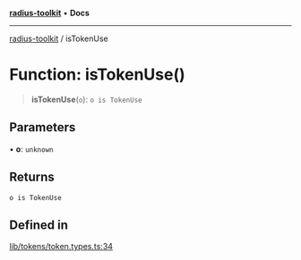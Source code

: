 [**radius-toolkit**](../README.md) • **Docs**

***

[radius-toolkit](../globals.md) / isTokenUse

# Function: isTokenUse()

> **isTokenUse**(`o`): `o is TokenUse`

## Parameters

• **o**: `unknown`

## Returns

`o is TokenUse`

## Defined in

[lib/tokens/token.types.ts:34](https://github.com/rangle/radius-token-tango/blob/5b6e6f5adbda55f8c41a4c8308d1d8885a9b9a2f/packages/radius-toolkit/src/lib/tokens/token.types.ts#L34)
